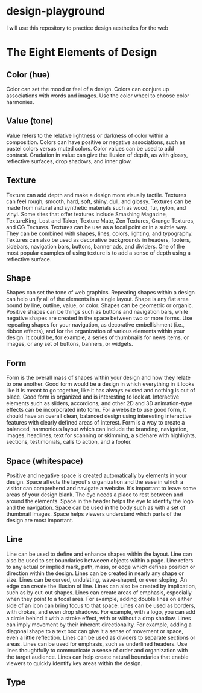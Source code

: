 # design-playground
I will use this repository to practice design aesthetics for the web

# The Eight Elements of Design
## Color (hue)
Color can set the mood or feel of a design. Colors can conjure up associations with words and images. Use the color wheel to choose color harmonies.

## Value (tone)
Value refers to the relative lightness or darkness of color within a composition. Colors can have positive or negative associations, such as pastel colors versus muted colors. Color values can be used to add contrast. Gradation in value can give the illusion of depth, as with glossy, reflective surfaces, drop shadows, and inner glow.

## Texture
Texture can add depth and make a design more visually tactile. Textures can feel rough, smooth, hard, soft, shiny, dull, and glossy. Textures can be made from natural and synthetic materials such as wood, fur, nylon, and vinyl. Some sites that offer textures include Smashing Magazine, TextureKing, Lost and Taken, Texture Mate, Zen Textures, Grunge Textures, and CG Textures. Textures can be use as a focal point or in a subtle way. They can be combined with shapes, lines, colors, lighting, and typography. Textures can also be used as decorative backgrounds in headers, footers, sidebars, navigation bars, buttons, banner ads, and dividers. One of the most popular examples of using texture is to add a sense of depth using a reflective surface.

## Shape
Shapes can set the tone of web graphics. Repeating shapes within a design can help unify all of the elements in a single layout. Shape is any flat area bound by line, outline, value, or color. Shapes can be geometric or organic. Positive shapes can be things such as buttons and navigation bars, while negative shapes are created in the space between two or more forms. Use repeating shapes for your navigation, as decorative embellishment (i.e., ribbon effects), and for the organization of various elements within your design. It could be, for example, a series of thumbnails for news items, or images, or any set of buttons, banners, or widgets.

## Form
Form is the overall mass of shapes within your design and how they relate to one another. Good form would be a design in which everything in it looks like it is meant to go together, like it has always existed and nothing is out of place. Good form is organized and is interesting to look at. Interactive elements such as sliders, accordions, and other 2D and 3D animation-type effects can be incorporated into form. For a website to use good form, it should have an overall clean, balanced design using interesting interactive features with clearly defined areas of interest. Form is a way to create a balanced, harmonious layout which can include the branding, navigation, images, headlines, text for scanning or skimming, a sidehare with highlights, sections, testimonials, calls to action, and a footer.

## Space (whitespace)
Positive and negative space is created automatically by elements in your design. Space affects the layout's organization and the ease in which a visitor can comprehend and navigate a website. It's important to leave some areas of your design blank. The eye needs a place to rest between and around the elements. Space in the header helps the eye to identify the logo and the navigation. Space can be used in the body such as with a set of thumbnail images. Space helps viewers understand which parts of the design are most important.

## Line
Line can be used to define and enhance shapes within the layout. Line can also be used to set boundaries betweeen objects within a page. Line refers to any actual or implied mark, path, mass, or edge which defines position or direction within the design. Lines can be created in nearly any shape or size. Lines can be curved, undulating, wave-shaped, or even sloping. An edge can create the illusion of line. Lines can also be created by implication, such as by cut-out shapes. Lines can create areas of emphasis, especially when they point to a focal area. For example, adding double lines on either side of an icon can bring focus to that space. Lines can be used as borders, with drokes, and even drop shadows. For example, with a logo, you can add a circle behind it with a stroke effect, with or without a drop shadow. Lines can imply movement by their inherent directionality. For example, adding a diagonal shape to a text box can give it a sense of movement or space, even a little reflection. Lines can be used as dividers to separate sections or areas. Lines can be used for emphasis, such as underlined headers. Use lines thoughtfully to communicate a sense of order and organization with the target audience. Lines can help create natural boundaries that enable viewers to quickly identify key areas within the design.


## Type
